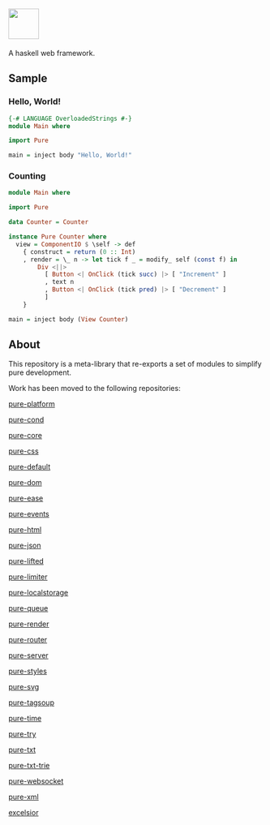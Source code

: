 # <a href='https://github.com/grumply/pure'><img src='https://github.com/grumply/pure/blob/ab5517253f689e5f40e3d4c5a074281764046203/assets/logo.svg' height='60'></a>

A haskell web framework.

## Sample

### Hello, World!

```haskell
{-# LANGUAGE OverloadedStrings #-}
module Main where

import Pure

main = inject body "Hello, World!"
```

### Counting

```haskell
module Main where

import Pure

data Counter = Counter

instance Pure Counter where
  view = ComponentIO $ \self -> def
    { construct = return (0 :: Int)
    , render = \_ n -> let tick f _ = modify_ self (const f) in
        Div <||>
          [ Button <| OnClick (tick succ) |> [ "Increment" ]
          , text n
          , Button <| OnClick (tick pred) |> [ "Decrement" ]
          ]
    }

main = inject body (View Counter)
```

## About

This repository is a meta-library that re-exports a set of modules to simplify pure development.

Work has been moved to the following repositories:

[pure-platform](https://github.com/grumply/pure-platform) 

[pure-cond](https://github.com/grumply/pure-cond)

[pure-core](https://github.com/grumply/pure-core)

[pure-css](https://github.com/grumply/pure-css)

[pure-default](https://github.com/grumply/pure-default)

[pure-dom](https://github.com/grumply/pure-dom)

[pure-ease](https://github.com/grumply/pure-ease)

[pure-events](https://github.com/grumply/pure-events)

[pure-html](https://github.com/grumply/pure-html)

[pure-json](https://github.com/grumply/pure-json)

[pure-lifted](https://github.com/grumply/pure-lifted)

[pure-limiter](https://github.com/grumply/pure-limiter)

[pure-localstorage](https://github.com/grumply/pure-localstorage)

[pure-queue](https://github.com/grumply/pure-queue)

[pure-render](https://github.com/grumply/pure-render)

[pure-router](https://github.com/grumply/pure-router)

[pure-server](https://github.com/grumply/pure-server)

[pure-styles](https://github.com/grumply/pure-styles)

[pure-svg](https://github.com/grumply/pure-svg)

[pure-tagsoup](https://github.com/grumply/pure-tagsoup)

[pure-time](https://github.com/grumply/pure-time)

[pure-try](https://github.com/grumply/pure-try)

[pure-txt](https://github.com/grumply/pure-txt)

[pure-txt-trie](https://github.com/grumply/pure-txt-trie)

[pure-websocket](https://github.com/grumply/pure-websocket)

[pure-xml](https://github.com/grumply/pure-xml)

[excelsior](https://github.com/grumply/excelsior)
